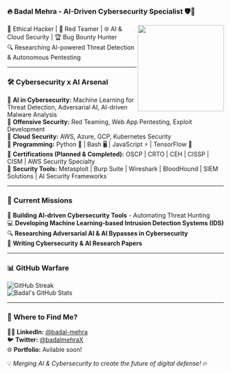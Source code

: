 ### 🔥 Badal Mehra - AI-Driven Cybersecurity Specialist 🛡️🤖

<img src="https://github.com/badal-mehra.png" width="200" align="right" />

👾 Ethical Hacker | 🚀 Red Teamer | 🌐 AI & Cloud Security | 🏆 Bug Bounty Hunter  
🔍 Researching AI-powered Threat Detection & Autonomous Pentesting 

---

### 🛠️ **Cybersecurity x AI Arsenal**

🔹 **AI in Cybersecurity:** Machine Learning for Threat Detection, Adversarial AI, AI-driven Malware Analysis  
🔹 **Offensive Security:** Red Teaming, Web App Pentesting, Exploit Development  
🔹 **Cloud Security:** AWS, Azure, GCP, Kubernetes Security  
🔹 **Programming:** Python 🐍 | Bash 🖥️ | JavaScript ⚡ | TensorFlow 🤖  
🔹 **Certifications (Planned & Completed):** OSCP | CRTO | CEH | CISSP | CISM | AWS Security Specialty  
🔹 **Security Tools:** Metasploit | Burp Suite | Wireshark | BloodHound | SIEM Solutions | AI Security Frameworks  

---

### 🎯 **Current Missions**

🚀 **Building AI-driven Cybersecurity Tools** - Automating Threat Hunting  
💻 **Developing Machine Learning-based Intrusion Detection Systems (IDS)**  
🔍 **Researching Adversarial AI & AI Bypasses in Cybersecurity**  
📖 **Writing Cybersecurity & AI Research Papers**  

---

### 📊 **GitHub Warfare**

![GitHub Streak](https://github-readme-streak-stats.herokuapp.com/?user=badal-mehra&theme=radical)  
![Badal's GitHub Stats](https://github-readme-stats.vercel.app/api?username=badal-mehra&show_icons=true&theme=radical)

---

### 🔗 **Where to Find Me?**

👨‍💻 **LinkedIn:** [@badal-mehra](https://linkedin.com/in/badal-mehra)  
🐦 **Twitter:** [@badalmehraX](https://twitter.com/badalmehraX)  
🌐 **Portfolio:** Avilable soon!


💡 *Merging AI & Cybersecurity to create the future of digital defense!* 🔥
